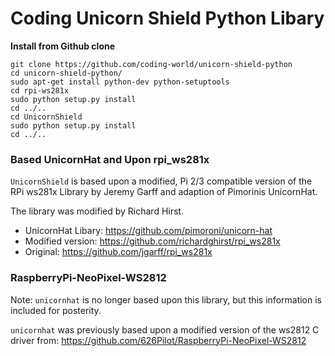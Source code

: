 # Coding Unicorn Shield Python Libary

**Install from Github clone**

```
git clone https://github.com/coding-world/unicorn-shield-python
cd unicorn-shield-python/
sudo apt-get install python-dev python-setuptools
cd rpi-ws281x
sudo python setup.py install
cd ../..
cd UnicornShield
sudo python setup.py install
cd ../..
```




### Based UnicornHat and Upon rpi_ws281x

`UnicornShield` is based upon a modified, Pi 2/3 compatible version of the RPi ws281x Library by Jeremy Garff and adaption of Pimorinis UnicornHat.

The library was modified by Richard Hirst.

* UnicornHat Libary: https://github.com/pimoroni/unicorn-hat
* Modified version: https://github.com/richardghirst/rpi_ws281x
* Original: https://github.com/jgarff/rpi_ws281x

### RaspberryPi-NeoPixel-WS2812

Note: `unicornhat` is no longer based upon this library, but this information is included for posterity.

`unicornhat` was previously based upon a modified version of the ws2812 C driver from: https://github.com/626Pilot/RaspberryPi-NeoPixel-WS2812
